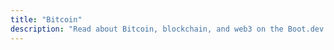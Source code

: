 ```yaml
---
title: "Bitcoin"
description: "Read about Bitcoin, blockchain, and web3 on the Boot.dev blog"
---
```

